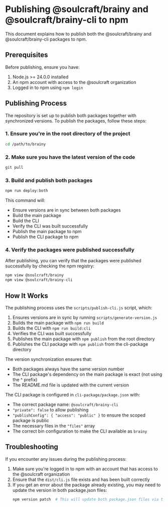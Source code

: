 # Publishing @soulcraft/brainy and @soulcraft/brainy-cli to npm

This document explains how to publish both the @soulcraft/brainy and @soulcraft/brainy-cli packages to npm.

## Prerequisites

Before publishing, ensure you have:

1. Node.js >= 24.0.0 installed
2. An npm account with access to the @soulcraft organization
3. Logged in to npm using `npm login`

## Publishing Process

The repository is set up to publish both packages together with synchronized versions. To publish the packages, follow these steps:

### 1. Ensure you're in the root directory of the project

```bash
cd /path/to/brainy
```

### 2. Make sure you have the latest version of the code

```bash
git pull
```

### 3. Build and publish both packages

```bash
npm run deploy:both
```

This command will:
- Ensure versions are in sync between both packages
- Build the main package
- Build the CLI
- Verify the CLI was built successfully
- Publish the main package to npm
- Publish the CLI package to npm

### 4. Verify the packages were published successfully

After publishing, you can verify that the packages were published successfully by checking the npm registry:

```bash
npm view @soulcraft/brainy
npm view @soulcraft/brainy-cli
```

## How It Works

The publishing process uses the `scripts/publish-cli.js` script, which:

1. Ensures versions are in sync by running `scripts/generate-version.js`
2. Builds the main package with `npm run build`
3. Builds the CLI with `npm run build:cli`
4. Verifies the CLI was built successfully
5. Publishes the main package with `npm publish` from the root directory
6. Publishes the CLI package with `npm publish` from the cli-package directory

The version synchronization ensures that:
- Both packages always have the same version number
- The CLI package's dependency on the main package is exact (not using the ^ prefix)
- The README.md file is updated with the current version

The CLI package is configured in `cli-package/package.json` with:
- The correct package name: `@soulcraft/brainy-cli`
- `"private": false` to allow publishing
- `"publishConfig": { "access": "public" }` to ensure the scoped package is public
- The necessary files in the `"files"` array
- The correct bin configuration to make the CLI available as `brainy`

## Troubleshooting

If you encounter any issues during the publishing process:

1. Make sure you're logged in to npm with an account that has access to the @soulcraft organization
2. Ensure that the `dist/cli.js` file exists and has been built correctly
3. If you get an error about the package already existing, you may need to update the version in both package.json files:
   ```bash
   npm version patch  # This will update both package.json files via the version script
   ```
